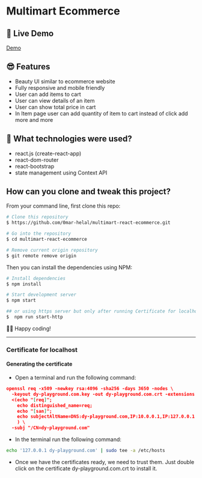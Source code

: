 # Multimart Ecommerce

## 📌 Live Demo

[Demo](https://dy-playground.vercel.app/)

## 😎 Features

- Beauty UI similar to ecommerce website
- Fully responsive and mobile friendly
- User can add items to cart
- User can view details of an item
- User can show total price in cart
- In Item page user can add quantity of item to cart instead of click add more and more 

## 🚀 What technologies were used?

- react.js (create-react-app)
- react-dom-router
- react-bootstrap
- state management using Context API

## How can you clone and tweak this project?

From your command line, first clone this repo:

```bash
# Clone this repository
$ https://github.com/0mar-helal/multimart-react-ecommerce.git

# Go into the repository
$ cd multimart-react-ecommerce

# Remove current origin repository
$ git remote remove origin

```

Then you can install the dependencies using NPM:

```bash
# Install dependencies
$ npm install

# Start development server
$ npm start

## or using https server but only after running Certificate for localhost steps
$  npm run start-http
```

👨‍💻 Happy coding!

---

### Certificate for localhost

#### Generating the certificate

- Open a terminal and run the following command:

```json
openssl req -x509 -newkey rsa:4096 -sha256 -days 3650 -nodes \
  -keyout dy-playground.com.key -out dy-playground.com.crt -extensions san -config \
  <(echo "[req]"; 
    echo distinguished_name=req; 
    echo "[san]"; 
    echo subjectAltName=DNS:dy-playground.com,IP:10.0.0.1,IP:127.0.0.1
    ) \
  -subj "/CN=dy-playground.com"
```

- In the terminal run the following command:

```bash
echo '127.0.0.1 dy-playground.com' | sudo tee -a /etc/hosts
```

- Once we have the certificates ready, we need to trust them. Just double click on the certificate dy-playground.com.crt to install it.
